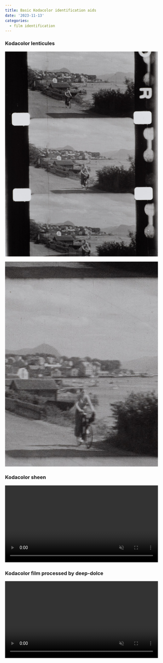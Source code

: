 ```yaml
---
title: Basic Kodacolor identification aids
date: '2023-11-13'
categories: 
  - film identification
---
```


### Kodacolor lenticules
![Kodacolor lenticules](kodacolor_lenticules.jpg)

![](kodacolor_lenticules_zoomed.jpg)

### Kodacolor sheen
<video width="100%" autoplay muted loop playsinline>
	<source src="kodacolor_sheen.mp4" type="video/mp4">
	<p>Your browser does not support the video format/codec.</p>
</video>

### Kodacolor film processed by deep-dolce
<video width="100%" autoplay muted loop playsinline>
	<source src="kodacolor.webm" type="video/webm">
	<source src="kodacolor.mp4" type="video/mp4">
	<p>Your browser does not support the video format/codec.</p>
</video>